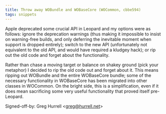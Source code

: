 ```yaml
---
title: Throw away WOBundle and WOBaseCore (WOCommon, cbbe594)
tags: snippets
---
```


Apple deprecated some crucial API in Leopard and my options were as follows: ignore the deprecation warnings (thus making it impossible to insist on warning-free builds, and only deferring the inevitable moment when support is dropped entirely); switch to the new API (unfortunately not equivalent to the old API, and would have required a kludgey hack); or rip out the old code and forget about the functionality.

Rather than chase a moving target or balance on shakey ground (pick your metaphor) I decided to rip the old code out and forget about it. This means ripping out WOBundle and the entire WOBaseCore bundle; some of the necessary functionality in WOBaseCore has been migrated into other classes in WOCommon. On the bright side, this is a simplification, even if it does mean sacrificing some very useful functionality that proved itself pre-Leopard.

Signed-off-by: Greg Hurrell &lt;greg@hurrell.net&gt;
